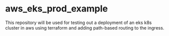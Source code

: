# aws_eks_prod_example
This repository will be used for testing out a deployment of an eks k8s cluster in aws using terraform and adding path-based routing to the ingress.
